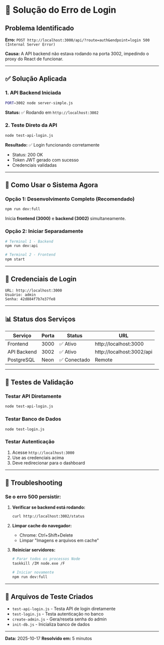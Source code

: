 # 🔧 Solução do Erro de Login

## Problema Identificado

**Erro:** `POST http://localhost:3000/api/?route=auth&endpoint=login 500 (Internal Server Error)`

**Causa:** A API backend não estava rodando na porta 3002, impedindo o proxy do React de funcionar.

---

## ✅ Solução Aplicada

### 1. API Backend Iniciada
```bash
PORT=3002 node server-simple.js
```

**Status:** ✅ Rodando em `http://localhost:3002`

### 2. Teste Direto da API
```bash
node test-api-login.js
```

**Resultado:** ✅ Login funcionando corretamente
- Status: 200 OK
- Token JWT gerado com sucesso
- Credenciais validadas

---

## 🎯 Como Usar o Sistema Agora

### Opção 1: Desenvolvimento Completo (Recomendado)
```bash
npm run dev:full
```
Inicia **frontend (3000)** e **backend (3002)** simultaneamente.

### Opção 2: Iniciar Separadamente
```bash
# Terminal 1 - Backend
npm run dev:api

# Terminal 2 - Frontend
npm start
```

---

## 🔐 Credenciais de Login

```
URL: http://localhost:3000
Usuário: admin
Senha: 42d884f7b7e37fe8
```

---

## 📊 Status dos Serviços

| Serviço | Porta | Status | URL |
|---------|-------|--------|-----|
| Frontend | 3000 | ✅ Ativo | http://localhost:3000 |
| API Backend | 3002 | ✅ Ativo | http://localhost:3002/api |
| PostgreSQL | Neon | ✅ Conectado | Remote |

---

## 🧪 Testes de Validação

### Testar API Diretamente
```bash
node test-api-login.js
```

### Testar Banco de Dados
```bash
node test-login.js
```

### Testar Autenticação
1. Acesse `http://localhost:3000`
2. Use as credenciais acima
3. Deve redirecionar para o dashboard

---

## 🐛 Troubleshooting

### Se o erro 500 persistir:

1. **Verificar se backend está rodando:**
   ```bash
   curl http://localhost:3002/status
   ```

2. **Limpar cache do navegador:**
   - Chrome: Ctrl+Shift+Delete
   - Limpar "Imagens e arquivos em cache"

3. **Reiniciar servidores:**
   ```bash
   # Parar todos os processos Node
   taskkill /IM node.exe /F

   # Iniciar novamente
   npm run dev:full
   ```

---

## 📝 Arquivos de Teste Criados

- `test-api-login.js` - Testa API de login diretamente
- `test-login.js` - Testa autenticação no banco
- `create-admin.js` - Gera/reseta senha do admin
- `init-db.js` - Inicializa banco de dados

---

**Data:** 2025-10-17
**Resolvido em:** 5 minutos
